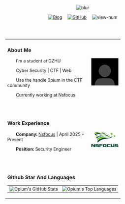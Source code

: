 <div align="center">

  <!-- Hi There -->
  
  ![blur](https://capsule-render.vercel.app/api?type=blur&height=450&color=0:4285F4,50:E84296,100:8A2BE2&text=Hello%20Friend!-nl-I%20am%20Pi%20Huang&strokeWidth=2&section=footer&reversal=true&fontAlign=50&stroke=E0E0E0&fontSize=45&textBg=false)

  <!-- profile logo -->
  <div>
    <a href="https://opium-00pium.github.io/0piumBlog/"><img src="https://img.shields.io/badge/Blog-0pium's Bolg-8c36db" alt="Blog" title="Blog" /></a>&emsp;
    <a href="https://github.com/opium-00pium"><img src="https://img.shields.io/badge/GitHub-opium--00pium-blue?logo=github&logoColor=white" alt="GitHub" title="GitHub" /></a>&emsp;
    <img src="https://komarev.com/ghpvc/?username=opium-00pium&label=Views&color=orange&style=flat" alt="view-num" />
  </div>

  <!-- Leave a blank line -->
  <br><br>

<table>
  
<tr><td>

### About Me

<img align="right" width="88" src="./img/profile.jpg" />
<p>&emsp;&emsp;I'm a student at GZHU</p>
<p>&emsp;&emsp;Cyber Security | CTF | Web</p>
<p>&emsp;&emsp;Use the handle 0pium in the CTF community</p>
<p>&emsp;&emsp;Currently working at Nsfocus</p>
<p>&emsp;&emsp;</p>

</td></tr>

<tr><td>

###  Work Experience

<img align="right" width="88" src="./img/nsfous_logo.jpg" />

<p>&emsp;&emsp;<strong>Company:</strong> <a href="https://nsfocusglobal.com/" target="_blank">Nsfocus</a> | April 2025 – Present</p>
<p>&emsp;&emsp;<strong>Position:</strong> Security Engineer</p>
<p>&emsp;&emsp;</p>

</td></tr>

<tr>
  <td>
    <h3>Github Star And Languages</h3>
    <table>
      <tr>
        <td>
          <img alt="Opium's GitHub Stats" src="https://github-readme-stats.vercel.app/api?username=opium-00pium&show_icons=true&include_all_commits=true&hide_border=true&hide_title=true&bg_color=0,E84296,8A2BE2,4285F4&title_color=fff&text_color=fff&icon_color=fff" />
        </td>
        <td>
          <img alt="Opium's Top Languages" src="https://github-readme-stats.vercel.app/api/top-langs/?username=opium-00pium&layout=compact&hide_border=true&hide_title=true&bg_color=0,E84296,8A2BE2,4285F4&title_color=fff&text_color=fff&icon_color=fff" />
        </td>
      </tr>
    </table>
  </td>
</tr>
